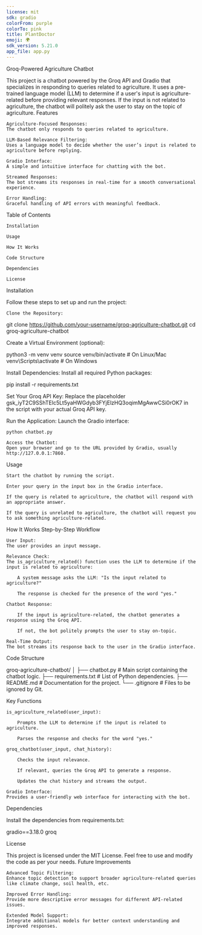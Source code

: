 ```yaml
---
license: mit
sdk: gradio
colorFrom: purple
colorTo: pink
title: PlantDoctor
emoji: 🌍
sdk_version: 5.21.0
app_file: app.py
---
```


Groq-Powered Agriculture Chatbot

This project is a chatbot powered by the Groq API and Gradio that specializes in responding to queries related to agriculture. It uses a pre-trained language model (LLM) to determine if a user's input is agriculture-related before providing relevant responses. If the input is not related to agriculture, the chatbot will politely ask the user to stay on the topic of agriculture.
Features

    Agriculture-Focused Responses:
    The chatbot only responds to queries related to agriculture.

    LLM-Based Relevance Filtering:
    Uses a language model to decide whether the user’s input is related to agriculture before replying.

    Gradio Interface:
    A simple and intuitive interface for chatting with the bot.

    Streamed Responses:
    The bot streams its responses in real-time for a smooth conversational experience.

    Error Handling:
    Graceful handling of API errors with meaningful feedback.

Table of Contents

    Installation

    Usage

    How It Works

    Code Structure

    Dependencies

    License

Installation

Follow these steps to set up and run the project:

    Clone the Repository:

git clone https://github.com/your-username/groq-agriculture-chatbot.git
cd groq-agriculture-chatbot

Create a Virtual Environment (optional):

python3 -m venv venv
source venv/bin/activate  # On Linux/Mac
venv\Scripts\activate     # On Windows

Install Dependencies: Install all required Python packages:

pip install -r requirements.txt

Set Your Groq API Key: Replace the placeholder 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 in the script with your actual Groq API key.

Run the Application: Launch the Gradio interface:

    python chatbot.py

    Access the Chatbot:
    Open your browser and go to the URL provided by Gradio, usually http://127.0.0.1:7860.

Usage

    Start the chatbot by running the script.

    Enter your query in the input box in the Gradio interface.

    If the query is related to agriculture, the chatbot will respond with an appropriate answer.

    If the query is unrelated to agriculture, the chatbot will request you to ask something agriculture-related.

How It Works
Step-by-Step Workflow

    User Input:
    The user provides an input message.

    Relevance Check:
    The is_agriculture_related() function uses the LLM to determine if the input is related to agriculture:

        A system message asks the LLM: "Is the input related to agriculture?"

        The response is checked for the presence of the word "yes."

    Chatbot Response:

        If the input is agriculture-related, the chatbot generates a response using the Groq API.

        If not, the bot politely prompts the user to stay on-topic.

    Real-Time Output:
    The bot streams its response back to the user in the Gradio interface.

Code Structure

groq-agriculture-chatbot/
│
├── chatbot.py            # Main script containing the chatbot logic.
├── requirements.txt      # List of Python dependencies.
├── README.md             # Documentation for the project.
└── .gitignore            # Files to be ignored by Git.

Key Functions

    is_agriculture_related(user_input):

        Prompts the LLM to determine if the input is related to agriculture.

        Parses the response and checks for the word "yes."

    groq_chatbot(user_input, chat_history):

        Checks the input relevance.

        If relevant, queries the Groq API to generate a response.

        Updates the chat history and streams the output.

    Gradio Interface:
    Provides a user-friendly web interface for interacting with the bot.

Dependencies

Install the dependencies from requirements.txt:

gradio==3.18.0
groq

License

This project is licensed under the MIT License. Feel free to use and modify the code as per your needs.
Future Improvements

    Advanced Topic Filtering:
    Enhance topic detection to support broader agriculture-related queries like climate change, soil health, etc.

    Improved Error Handling:
    Provide more descriptive error messages for different API-related issues.

    Extended Model Support:
    Integrate additional models for better context understanding and improved responses.